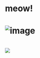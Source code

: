# <h1> meow! </h1>

# ![image](https://github.com/user-attachments/assets/09b30c6d-5d64-4174-b25a-2b653a495a88)

# <img src="https://github.com/user-attachments/assets/09b30c6d-5d64-4174-b25a-2b653a495a88" />
